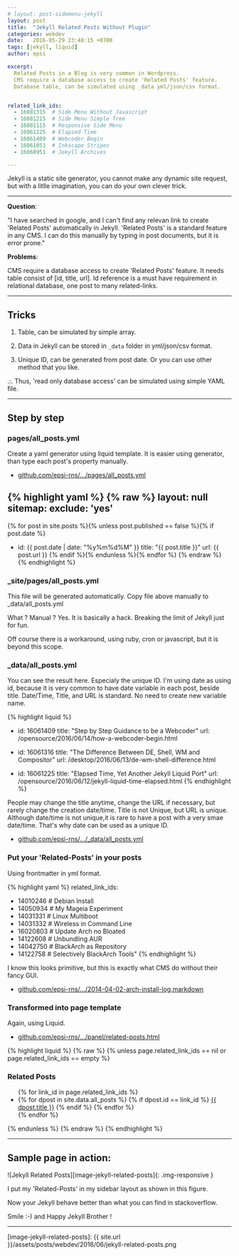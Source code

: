 ```yaml
---
# layout: post-sidemenu-jekyll
layout: post
title:  "Jekyll Related Posts Without Plugin"
categories: webdev
date:   2016-05-29 23:48:15 +0700
tags: [jekyll, liquid]
author: epsi

excerpt:
  Related Posts in a Blog is very common in Wordpress.
  CMS require a database access to create 'Related Posts' feature. 
  Database table, can be simulated using _data yml/json/csv format.


related_link_ids: 
  - 16081315  # Side Menu Without Javascript
  - 16081215  # Side Menu Simple Tree
  - 16081115  # Responsive Side Menu
  - 16061225  # Elapsed Time
  - 16061409  # Webcoder Begin
  - 16061051  # Inkscape Stripes
  - 16060951  # Jekyll Archives   

---
```


Jekyll is a static site generator,
you cannot make any dynamic site request,
but with a litlle imagination, 
you can do your own clever trick.

-- -- --

**Question**:

"I have searched in google, and I can't find any relevan link 
to create 'Related Posts' automatically in Jekyll. 
'Related Posts' is a standard feature in any CMS. 
I can do this manually by typing in post documents,
but it is error prone."

**Problems**:

CMS require a database access to create 'Related Posts' feature. 
It needs table consist of [id, title, url]. 
Id reference is a must have requirement in relational database,
one post to many related-links.

-- -- --

## Tricks

1. Table, can be simulated by simple array.

2. Data in Jekyll can be stored in <code class="code-file">_data</code> folder in yml/json/csv format.

3. Unique ID, can be generated from post date. Or you can use other method that you like.

.:. Thus, 'read only database access' can be simulated using simple YAML file.

-- -- --

## Step by step

### pages/all_posts.yml

Create a yaml generator using liquid template.
It is easier using generator, than type each post's property manually.

* [github.com/epsi-rns/.../pages/all_posts.yml][source-pages-all-posts]

{% highlight yaml %}
{% raw %}
layout: null
sitemap:
  exclude: 'yes'
---

{% for post in site.posts %}{% unless post.published == false %}{% if post.date %}
- id: {{ post.date | date: "%y%m%d%M" }}
  title: "{{ post.title }}"
  url: {{ post.url }}
{% endif %}{% endunless %}{% endfor %}
{% endraw %}
{% endhighlight %}


### _site/pages/all_posts.yml

This file will be generated automatically.
Copy file above manually to _data/all_posts.yml

What ? Manual ?
Yes. It is basically a hack. Breaking the limit of Jekyll just for fun.

Off course there is a workaround, using ruby, cron or javascript, but it is beyond this scope.

### _data/all_posts.yml

You can see the result here. Especialy the unique ID.
I'm using date as using id, because it is very common to have date variable in each post, beside title. Date/Time, Title, and URL is standard. No need to create new variable name. 

{% highlight liquid %}
- id: 16061409
  title: "Step by Step Guidance to be a Webcoder"
  url: /opensource/2016/06/14/how-a-webcoder-begin.html

- id: 16061316
  title: "The Difference Between DE, Shell, WM and Compositor"
  url: /desktop/2016/06/13/de-wm-shell-difference.html

- id: 16061225
  title: "Elapsed Time, Yet Another Jekyll Liquid Port"
  url: /opensource/2016/06/12/jekyll-liquid-time-elapsed.html
{% endhighlight %}

People may change the title anytime, change the URL if necessary, but rarely change the creation date/time. Title is not Unique, but URL is unique. Although date/time is not unique,it is rare to have a post with a very smae date/time. That's why date can be used as a unique ID.

* [github.com/epsi-rns/.../_data/all_posts.yml][source-data-all-posts]

### Put your 'Related-Posts' in your posts

Using frontmatter in yml format.

{% highlight yaml %}
related_link_ids: 
  - 14010246  # Debian Install
  - 14050934  # My Mageia Experiment
  - 14031331  # Linux Multiboot
  - 14031332  # Wireless in Command Line
  - 16020803  # Update Arch no Bloated
  - 14122608  # Unbundling AUR
  - 14042750  # BlackArch as Repository
  - 14122758  # Selectively BlackArch Tools"
{% endhighlight %}

I know this looks primitive, but this is exactly what CMS do without their fancy GUI.

* [github.com/epsi-rns/.../2014-04-02-arch-install-log.markdown][source-sample-post]

### Transformed into page template

Again, using Liquid.

* [github.com/epsi-rns/.../panel/related-posts.html][source-liquid-panel]

{% highlight liquid %}
{% raw %}
{% unless page.related_link_ids == nil or page.related_link_ids == empty %}
<div class="panel panel-primary hidden-sm">
  <div class="panel-heading">
    <h3 class="panel-title pull-left">Related Posts</h3>
    <span class="fa fa-link pull-right"></span>
    <div class="clearfix"></div>
  </div>
  <div class="panel-body">
  <ul class="recent-post">
    {% for link_id in page.related_link_ids %}
    <li>
      {% for dpost in site.data.all_posts %}
      {% if dpost.id == link_id %}
        <a href="{{ site.baseurl}}{{ dpost.url }}">{{ dpost.title }}</a>
      {% endif %}
      {% endfor %}
    </li>
    {% endfor %}
  </ul>
  </div>
</div>
{% endunless %}
{% endraw %}
{% endhighlight %}

-- -- --

## Sample page in action:

![Jekyll Related Posts][image-jekyll-related-posts]{: .img-responsive }

I put my 'Related-Posts' in my sidebar layout as shown in this figure.

Now your Jekyll behave better than what you can find in stackoverflow.

Smile :-) and Happy Jekyll Brother !


---




[//]: <> ( -- -- -- links below -- -- -- )

[source-pages-all-posts]: https://github.com/epsi-rns/epsi-rns.github.io/blob/master/pages/all_posts.yml
[source-data-all-posts]: https://github.com/epsi-rns/epsi-rns.github.io/blob/master/_data/all_posts.yml
[source-sample-post]: https://raw.githubusercontent.com/epsi-rns/epsi-rns.github.io/master/_posts/system/2014/2014-04-02-arch-install-log.markdown
[source-liquid-panel]: https://github.com/epsi-rns/epsi-rns.github.io/blob/master/_includes/panel/related-posts.html
[image-jekyll-related-posts]: {{ site.url }}/assets/posts/webdev/2016/06/jekyll-related-posts.png

